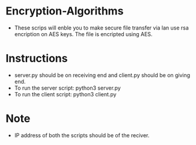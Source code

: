 # Encryption-Algorithms
- These scrips will enble you to make secure file transfer via lan use rsa encription on AES keys.
The file is encripted using AES.
# Instructions
- server.py should be on receiving end and client.py should be on giving end.<br />
- To run the server script: python3 server.py <br />
- To run the client script: python3 client.py <br />
# Note
- IP address of both the scripts should be of the reciver.
